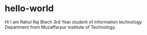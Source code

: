 # hello-world

Hi
I am Rahul Raj Btech 3rd Year student of Information technology Department from Muzaffarpur institute of Technology.
